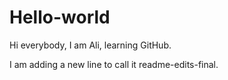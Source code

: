 # Hello-world

Hi everybody,
I am Ali, learning GitHub.

I am adding a new line to call it readme-edits-final.

